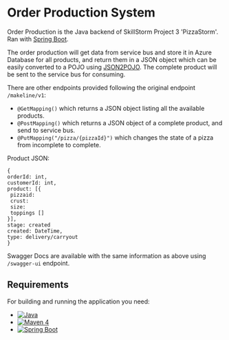 # Order Production System

Order Production is the Java backend of SkillStorm Project 3 'PizzaStorm'. 
Ran with [Spring Boot](http://projects.spring.io/spring-boot/).

The order production will get data from service bus and store it in Azure Database for all products, and return them in a JSON object which can be easily converted to a POJO using [JSON2POJO](https://www.jsonschema2pojo.org). The complete product will be sent to the service bus for consuming.

There are other endpoints provided following the original endpoint `/makeline/v1`:
  * `@GetMapping()` which returns a JSON object listing all the available products.
  * `@PostMapping()` which returns a JSON object of a complete product, and send to service bus.
  * `@PutMapping("/pizza/{pizzaId}")` which changes the state of a pizza from incomplete to complete.

Product JSON:
```text
{
orderId: int,
customerId: int,
product: [{
 pizzaid: 
 crust:
 size:
 toppings []
}],
stage: created
created: DateTime,
type: delivery/carryout
}
```

  
Swagger Docs are available with the same information as above using `/swagger-ui` endpoint.

## Requirements

For building and running the application you need:

- [![Java](https://img.shields.io/badge/Java-v1.8-red.svg)](http://www.oracle.com/technetwork/java/javase/downloads/jdk8-downloads-2133151.html)
- [![Maven 4](https://img.shields.io/badge/Maven-v4-white.svg)](https://maven.apache.org)
- [![Spring Boot](https://img.shields.io/badge/SpringBoot-v2.5.6-blue.svg)](http://projects.spring.io/spring-boot/)
